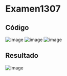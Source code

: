 # Examen1307
## Código 
![image](https://github.com/user-attachments/assets/4bd3783c-ce20-4f65-819e-e857fa12b81f)
![image](https://github.com/user-attachments/assets/13174e47-62aa-44d5-b5e7-259bc01627b4)
![image](https://github.com/user-attachments/assets/525cf55e-6558-486c-8c86-6ebbaf04c929)
## Resultado

![image](https://github.com/user-attachments/assets/b8eb6003-3f8d-4e01-91ef-3aa061cbbae9)






